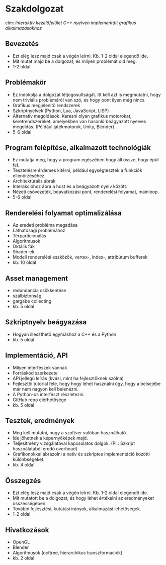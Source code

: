 # Szakdolgozat

cím: *Interaktív kezelőfelület C++ nyelven implementált grafikus alkalmazásokhoz*

## Bevezetés

* Ezt elég lesz majd csak a végén leírni. Kb. 1-2 oldal elegendő ide.
* Mit mutat majd be a dolgozat, és milyen problémát old meg.
* 1-2 oldal

## Problémakör

* Ez indokolja a dolgozat létjogosultságát. Itt kell azt is megmutatni, hogy nem triviális problémáról van szó, és hogy pont ilyen még nincs.
* Grafikus megjelenítő rendszerek
* Szkriptnyelvek (Python, Lua, JavaScript, LISP)
* Alternatív megoldások. Keresni olyan grafikus motorokat, keretrendszereket, amelyekben van hasonló beágyazott nyelves megoldás. (Például játékmotorok, Unity, Blender)
* 5-6 oldal

## Program felépítése, alkalmazott technológiák

* Ez mutatja meg, hogy a program egészében hogy áll össze, hogy épül fel.
* Tesztelésre érdemes kitérni, például egységtesztek a funkciók ellenőrzéséhez.
* Architektúrális ábrák
* Interakcióhoz ábra a host és a beágyazott nyelv között.
* Nézeti csővezeték, beavatkozási pont, renderelési folyamat, mainloop.
* 5-6 oldal

## Renderelési folyamat optimalizálása

* Az eredeti probléma megadása
* Láthatósági problémához
* Térpartícionálás
* Algoritmusok
* Oktális fák
* Shader-ek
* Modell renderelési eszközök, vertex-, index-, attribútum bufferek
* kb. 10 oldal

## Asset management

* redundancia csökkentése
* szálbiztonság
* gargabe collecting
* kb. 5 oldal

## Szkriptnyelv beágyazása

* Hogyan illeszthető egymáshoz a C++ és a Python
* kb. 5 oldal

## Implementáció, API

* Milyen interfészek vannak
* Forráskód szerkezete
* API jellegű leírás (kvázi, mint ha fejlesztőknek szólna)
* Fejlesztői tutorial féle, hogy hogy lehet használni úgy, hogy a belsejébe már nem nagyon kell belenézni.
* A Python-os interfészt részletezni.
* GitHub repo elérhetősége
* kb. 5 oldal

## Tesztek, eredmények

* Meg kell mutatni, hogy a szoftver valóban használható.
* Ide jöhetnek a képernyőképek majd.
* Teljesítmény vizsgálatával kapcsolatos dolgok. (Pl.: Szkript használatából eredő overhead)
* Grafikonokkal ábrázolni a natív és szkriptes implementáció közötti különbségeket.
* kb. 4 oldal

## Összegzés

* Ezt elég lesz majd csak a végén leírni. Kb. 1-2 oldal elegendő ide.
* Mit mutatott be a dolgozat, és hogy lehet értékelni az eredményeket összességében.
* További fejlesztési, kutatási irányok, alkalmazási lehetőségek.
* 1-2 oldal

## Hivatkozások

* OpenGL
* Blender
* Algoritmusok (octtree, hierarchikus transzformációk)
* kb. 2 oldal

